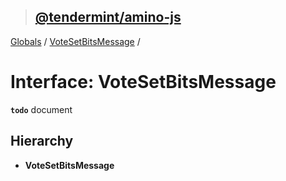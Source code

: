 > ## [@tendermint/amino-js](../README.md)

[Globals](../README.md) / [VoteSetBitsMessage](votesetbitsmessage.md) /

# Interface: VoteSetBitsMessage

**`todo`** document

## Hierarchy

* **VoteSetBitsMessage**